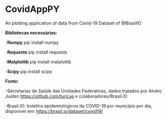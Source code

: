 # CovidAppPY
An plotting application of data from Covid-19 Dataset of @BrasilIO

**Bibliotecas necessárias:**

-**Numpy**
  pip install numpy
  
-**Requests**
  pip install requests
  
-**Matplotlib**
  pip install matplotlib
  
-**Scipy**
  pip install scipy
  

**Fonte:**

-Secretarias de Saúde das Unidades Federativas, dados tratados por Alváro Justen https://github.com/turicas e colaboradores/Brasil.IO

-Brasil.IO: boletins epidemiológicos da COVID-19 por município por dia, disponível em: https://brasil.io/dataset/covid19/
